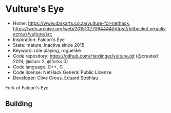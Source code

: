 # Vulture's Eye

- Home: https://www.darkarts.co.za/vulture-for-nethack, https://web.archive.org/web/20151027064444/https://bitbucket.org/clivecrous/vulture/src
- Inspiration: Falcon's Eye
- State: mature, inactive since 2015
- Keyword: role playing, roguelike
- Code repository: https://github.com/Herdinger/vulture.git (@created 2019, @stars 2, @forks 0)
- Code language: C++, C
- Code license: NetHack General Public License
- Developer: Clive Crous, Eduard Strehlau

Fork of Falcon's Eye.

## Building

